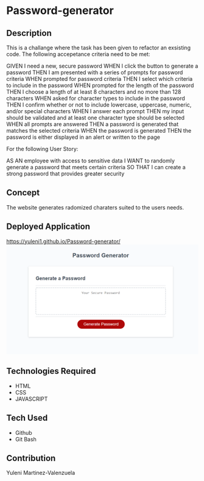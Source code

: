 # Password-generator

## Description

This is a challange where the task has been given to refactor an exsisting code. The following accepetance criteria need to be met:

GIVEN I need a new, secure password
WHEN I click the button to generate a password
THEN I am presented with a series of prompts for password criteria
WHEN prompted for password criteria
THEN I select which criteria to include in the password
WHEN prompted for the length of the password
THEN I choose a length of at least 8 characters and no more than 128 characters
WHEN asked for character types to include in the password
THEN I confirm whether or not to include lowercase, uppercase, numeric, and/or special characters
WHEN I answer each prompt
THEN my input should be validated and at least one character type should be selected
WHEN all prompts are answered
THEN a password is generated that matches the selected criteria
WHEN the password is generated
THEN the password is either displayed in an alert or written to the page

For the following User Story:

AS AN employee with access to sensitive data
I WANT to randomly generate a password that meets certain criteria
SO THAT I can create a strong password that provides greater security

## Concept

The website generates radomized charaters suited to the users needs. 

## Deployed Application

https://yuleni1.github.io/Password-generator/
![Password Generator](/Develop/Screenshot%202022-05-22%20204038.png)

## Technologies Required

* HTML
* CSS
* JAVASCRIPT

## Tech Used

* Github
* Git Bash

## Contribution

Yuleni Martinez-Valenzuela
